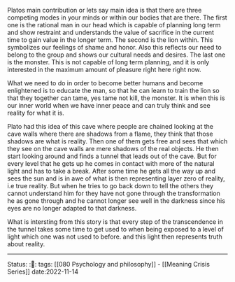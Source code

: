 
Platos main contribution or lets say main idea is that there are three
competing modes in your minds or within our bodies that are there. The first
one is the rational man in our head which is capable of planning long term and
show restraint and understands the value of sacrifice in the current time to
gain value in the longer term. The second is the lion within. This symbolizes
our feelings of shame and honor. Also this reflects our need to belong to the
group and shows our cultural needs and desires. The last one is the monster.
This is not capable of long term planning, and it is only interested in the
maximum amount of pleasure right here right now. 

What we need to do in order to become better humans and become enlightened is
to educate the man, so that he can learn to train the lion so that they
together can tame, yes tame not kill, the monster. It is when this is our inner
world when we have inner peace and can truly think and see reality for what it
is.

Plato had this idea of this cave where people are chained looking at the cave
walls where there are shadows from a flame, they think that those shadows are
what is reality. Then one of them gets free and sees that which they see on the
cave walls are mere shadows of the real objects. He then start looking around
and finds a tunnel that leads out of the cave. But for every level that he gets
up he comes in contact with more of the natural light and has to take a break.
After some time he gets all the way up and sees the sun and is in awe of what
is then representing layer zero of reality, i.e true reality. But when he tries
to go back down to tell the others they cannot understand him for they have not
gone through the transformation he as gone through and he cannot longer see
well in the darkness since his eyes are no longer adapted to that darkness. 

What is intersting from this story is that every step of the transcendence in
the tunnel takes some time to get used to when being exposed to a level of
light which one was not used to before. and this light then represents truth
about reality.


---
Status: :📖: 
tags: [[080 Psychology and philosophy]] - [[Meaning Crisis Series]]
date:2022-11-14
